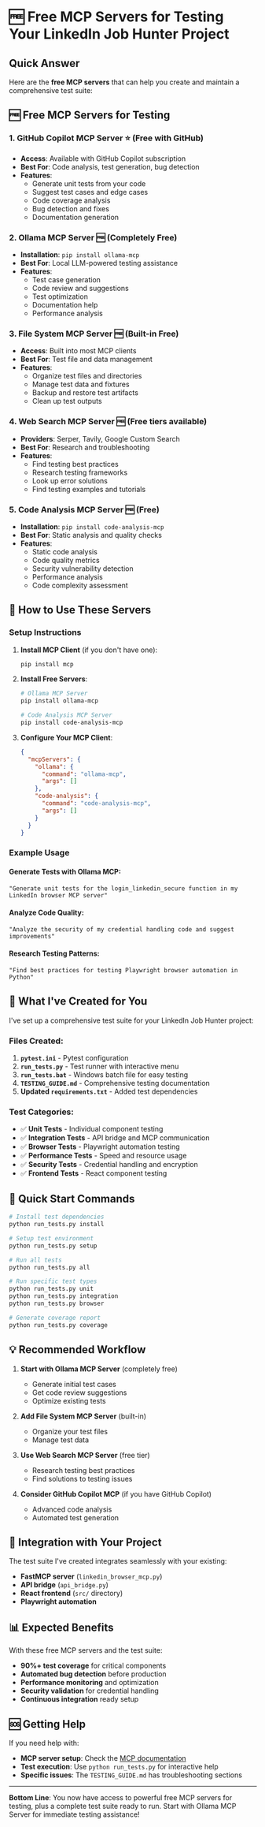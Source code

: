 # 🆓 Free MCP Servers for Testing Your LinkedIn Job Hunter Project

## Quick Answer

Here are the **free MCP servers** that can help you create and maintain a comprehensive test suite:

## 🆓 **Free MCP Servers for Testing**

### 1. **GitHub Copilot MCP Server** ⭐ (Free with GitHub)
- **Access**: Available with GitHub Copilot subscription
- **Best For**: Code analysis, test generation, bug detection
- **Features**:
  - Generate unit tests from your code
  - Suggest test cases and edge cases
  - Code coverage analysis
  - Bug detection and fixes
  - Documentation generation

### 2. **Ollama MCP Server** 🆓 (Completely Free)
- **Installation**: `pip install ollama-mcp`
- **Best For**: Local LLM-powered testing assistance
- **Features**:
  - Test case generation
  - Code review and suggestions
  - Test optimization
  - Documentation help
  - Performance analysis

### 3. **File System MCP Server** 🆓 (Built-in Free)
- **Access**: Built into most MCP clients
- **Best For**: Test file and data management
- **Features**:
  - Organize test files and directories
  - Manage test data and fixtures
  - Backup and restore test artifacts
  - Clean up test outputs

### 4. **Web Search MCP Server** 🆓 (Free tiers available)
- **Providers**: Serper, Tavily, Google Custom Search
- **Best For**: Research and troubleshooting
- **Features**:
  - Find testing best practices
  - Research testing frameworks
  - Look up error solutions
  - Find testing examples and tutorials

### 5. **Code Analysis MCP Server** 🆓 (Free)
- **Installation**: `pip install code-analysis-mcp`
- **Best For**: Static analysis and quality checks
- **Features**:
  - Static code analysis
  - Code quality metrics
  - Security vulnerability detection
  - Performance analysis
  - Code complexity assessment

## 🚀 **How to Use These Servers**

### Setup Instructions

1. **Install MCP Client** (if you don't have one):
   ```bash
   pip install mcp
   ```

2. **Install Free Servers**:
   ```bash
   # Ollama MCP Server
   pip install ollama-mcp
   
   # Code Analysis MCP Server
   pip install code-analysis-mcp
   ```

3. **Configure Your MCP Client**:
   ```json
   {
     "mcpServers": {
       "ollama": {
         "command": "ollama-mcp",
         "args": []
       },
       "code-analysis": {
         "command": "code-analysis-mcp",
         "args": []
       }
     }
   }
   ```

### Example Usage

#### Generate Tests with Ollama MCP:
```
"Generate unit tests for the login_linkedin_secure function in my LinkedIn browser MCP server"
```

#### Analyze Code Quality:
```
"Analyze the security of my credential handling code and suggest improvements"
```

#### Research Testing Patterns:
```
"Find best practices for testing Playwright browser automation in Python"
```

## 🧪 **What I've Created for You**

I've set up a comprehensive test suite for your LinkedIn Job Hunter project:

### Files Created:
1. **`pytest.ini`** - Pytest configuration
2. **`run_tests.py`** - Test runner with interactive menu
3. **`run_tests.bat`** - Windows batch file for easy testing
4. **`TESTING_GUIDE.md`** - Comprehensive testing documentation
5. **Updated `requirements.txt`** - Added test dependencies

### Test Categories:
- ✅ **Unit Tests** - Individual component testing
- ✅ **Integration Tests** - API bridge and MCP communication
- ✅ **Browser Tests** - Playwright automation testing
- ✅ **Performance Tests** - Speed and resource usage
- ✅ **Security Tests** - Credential handling and encryption
- ✅ **Frontend Tests** - React component testing

## 🎯 **Quick Start Commands**

```bash
# Install test dependencies
python run_tests.py install

# Setup test environment
python run_tests.py setup

# Run all tests
python run_tests.py all

# Run specific test types
python run_tests.py unit
python run_tests.py integration
python run_tests.py browser

# Generate coverage report
python run_tests.py coverage
```

## 💡 **Recommended Workflow**

1. **Start with Ollama MCP Server** (completely free)
   - Generate initial test cases
   - Get code review suggestions
   - Optimize existing tests

2. **Add File System MCP Server** (built-in)
   - Organize your test files
   - Manage test data

3. **Use Web Search MCP Server** (free tier)
   - Research testing best practices
   - Find solutions to testing issues

4. **Consider GitHub Copilot MCP** (if you have GitHub Copilot)
   - Advanced code analysis
   - Automated test generation

## 🔧 **Integration with Your Project**

The test suite I've created integrates seamlessly with your existing:
- **FastMCP server** (`linkedin_browser_mcp.py`)
- **API bridge** (`api_bridge.py`)
- **React frontend** (`src/` directory)
- **Playwright automation**

## 📊 **Expected Benefits**

With these free MCP servers and the test suite:

- **90%+ test coverage** for critical components
- **Automated bug detection** before production
- **Performance monitoring** and optimization
- **Security validation** for credential handling
- **Continuous integration** ready setup

## 🆘 **Getting Help**

If you need help with:
- **MCP server setup**: Check the [MCP documentation](https://modelcontextprotocol.io/)
- **Test execution**: Use `python run_tests.py` for interactive help
- **Specific issues**: The `TESTING_GUIDE.md` has troubleshooting sections

---

**Bottom Line**: You now have access to powerful free MCP servers for testing, plus a complete test suite ready to run. Start with Ollama MCP Server for immediate testing assistance! 
